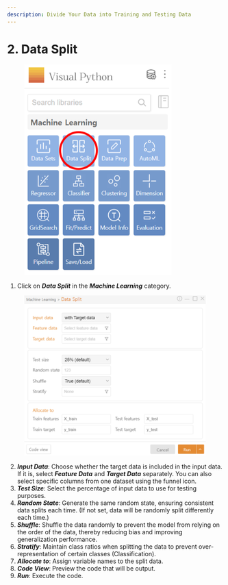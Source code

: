```yaml
---
description: Divide Your Data into Training and Testing Data
---
```


# 2. Data Split

<figure><img src="../.gitbook/assets/image (320).png" alt="" width="344"><figcaption></figcaption></figure>

1. Click on _**Data Split**_ in the _**Machine Learning**_ category.

<figure><img src="../.gitbook/assets/image (321).png" alt="" width="563"><figcaption></figcaption></figure>

2. _**Input Data**_: Choose whether the target data is included in the input data. If it is, select _**Feature Data**_ and _**Target Data**_ separately. You can also select specific columns from one dataset using the funnel icon.
3. _**Test Size**_: Select the percentage of input data to use for testing purposes.
4. _**Random State**_: Generate the same random state, ensuring consistent data splits each time. (If not set, data will be randomly split differently each time.)
5. _**Shuffle**_: Shuffle the data randomly to prevent the model from relying on the order of the data, thereby reducing bias and improving generalization performance.
6. _**Stratify**_: Maintain class ratios when splitting the data to prevent over-representation of certain classes (Classification).
7. _**Allocate to**_: Assign variable names to the split data.
8. _**Code View**_: Preview the code that will be output.
9. _**Run**_: Execute the code.

